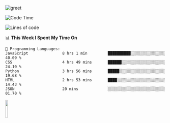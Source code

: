 ![greet](https://user-images.githubusercontent.com/44234583/146624354-9d461392-3676-4e7a-b12f-debc7319f53b.gif) 


<!--START_SECTION:waka-->
![Code Time](http://img.shields.io/badge/Code%20Time-499%20hrs%2038%20mins-blue)

![Lines of code](https://img.shields.io/badge/From%20Hello%20World%20I%27ve%20Written-3.9%20million%20lines%20of%20code-blue)

📊 **This Week I Spent My Time On** 

```text
💬 Programming Languages: 
JavaScript               8 hrs 1 min         ██████████░░░░░░░░░░░░░░░   40.09 % 
CSS                      4 hrs 49 mins       ██████░░░░░░░░░░░░░░░░░░░   24.10 % 
Python                   3 hrs 56 mins       █████░░░░░░░░░░░░░░░░░░░░   19.68 % 
HTML                     2 hrs 53 mins       ████░░░░░░░░░░░░░░░░░░░░░   14.43 % 
JSON                     20 mins             ░░░░░░░░░░░░░░░░░░░░░░░░░   01.70 % 
```


<!--END_SECTION:waka-->
<img src="https://user-images.githubusercontent.com/44234583/191059235-95ebfce1-7fc7-4eee-baff-214d902e7c18.gif" width="12%"/>
